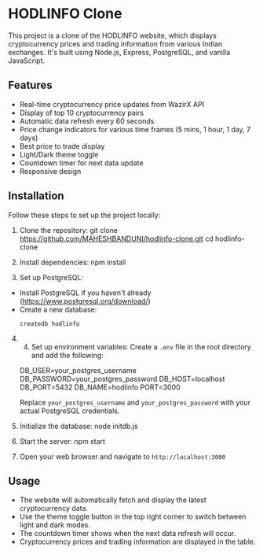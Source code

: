 # HODLINFO Clone

This project is a clone of the HODLINFO website, which displays cryptocurrency prices and trading information from various Indian exchanges. It's built using Node.js, Express, PostgreSQL, and vanilla JavaScript.

## Features

- Real-time cryptocurrency price updates from WazirX API
- Display of top 10 cryptocurrency pairs
- Automatic data refresh every 60 seconds
- Price change indicators for various time frames (5 mins, 1 hour, 1 day, 7 days)
- Best price to trade display
- Light/Dark theme toggle
- Countdown timer for next data update
- Responsive design

## Installation

Follow these steps to set up the project locally:

1. Clone the repository:
git clone https://github.com/MAHESHBANDUNI/hodlinfo-clone.git
cd hodlinfo-clone

2. Install dependencies:
npm install

3. Set up PostgreSQL:
- Install PostgreSQL if you haven't already (https://www.postgresql.org/download/)
- Create a new database:
  ```
  createdb hodlinfo
  ```

4. 4. Set up environment variables:
   Create a `.env` file in the root directory and add the following:
   
   DB_USER=your_postgres_username
   DB_PASSWORD=your_postgres_password
   DB_HOST=localhost
   DB_PORT=5432
   DB_NAME=hodlinfo
   PORT=3000
   
   Replace `your_postgres_username` and `your_postgres_password` with your actual PostgreSQL credentials.

6. Initialize the database:
node initdb.js

7. Start the server:
npm start

8. Open your web browser and navigate to `http://localhost:3000`

## Usage

- The website will automatically fetch and display the latest cryptocurrency data.
- Use the theme toggle button in the top right corner to switch between light and dark modes.
- The countdown timer shows when the next data refresh will occur.
- Cryptocurrency prices and trading information are displayed in the table.

